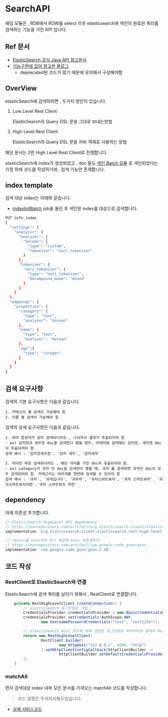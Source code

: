 # SearchAPI
해당 모듈은 , RDB에서 ROW를 select 이후 elasticsearch에 색인이 완료된 쿼리를 검색하는 기능을 가진 API 입니다.

## Ref 문서
- [ElasticSearch 공식 Java API 참고문서](https://www.elastic.co/guide/en/elasticsearch/client/java-rest/current/java-rest-high-search.html)
- [기능구현에 있어 참고한 블로그](https://coding-start.tistory.com/172)
  - deprecated된 코드가 많기 때문에 유의해서 구성해야함

## OverView
elasticSearch에 검색하려면 , 두가지 방안이 있습니다.

1. Low Level Rest Client


    ElasticSearch의 Query DSL 문을 그대로 보내는방법

2. High Level Rest Client
    

    ElasticSearch의 Query DSL 문을 자바 객체로 사용하는 방법

해당 문서는 2번 High Level Rest Client로 진행합니다.

elasticSearch에 index가 생성되었고 , doc 들도 [색인 Batch 모듈](../indexInitBatch) 로 색인되었다는 가정 하에 코드를 작성하기에 , 검색 기능만 존재합니다.

## index template
검색 대상 index는 아래와 같습니다.
- [indexInitBatch](../indexInitBatch) job을 돌린 후 색인된 index를 대상으로 검색합니다.

```bash
PUT info_index
{
  "settings": {
    "analysis": {
      "analyzer": {
        "korean": {
          "type": "custom",
          "tokenizer": "nori_tokenizer"
        }
      },
      "tokenizer": {
        "nori_tokenizer": {
          "type": "nori_tokenizer",
          "decompound_mode": "mixed"
        }
      }
    }
  },
  "mappings": {
    "properties": {
      "category": {
        "type": "text",
        "analyzer": "korean"
      },
      "name": {
        "type": "text",
        "analyzer": "korean"
      },
      "age":{
        "type": "integer"
      }
    }
  }
}
```

## 검색 요구사항
검색의 기본 요구사항은 다음과 같습니다.

    1. 카테고리 별 검색이 가능해야 함
    2. 이름 별 검색이 가능해야 함
    
검색의 상세 요구사항은 다음과 같습니다.

    1. 여러 합성어가 같이 검색되더라도 , 나뉘어서 결과가 추출되어야 함
    - ex) 감자깡과 새우깡 doc을 검색한다 했을 경우, 아래처럼 검색해도 감자깡, 새우깡 doc 이 추출되어야 함.
    검색 예시 : '감자깡새우깡', '감자 새우', '감자새우' 
    
    2. 어미만 따로 검색되더라도 , 해당 어미를 가진 doc이 추출되어야 함.
    - ex) category가 과자 인 doc을 검색한다 했을 때, 과자 를 검색하면 과자인 doc이 모두 검색되어야 함. 카테고리는 여러개를 한번에 검색될 수 있어야 함
    검색 예시 : '과자', '과자입니다', '과자자', '과자스마트워치', '과자 스마트워치'. '과자스마트워치자연','과자 스마트워치 자연'

## dependency
아래 의존성 추가합니다.

```gradle
// ElasticSearch HighLevel API dependency
// https://mvnrepository.com/artifact/org.elasticsearch.client/elasticsearch-rest-high-level-client
implementation 'org.elasticsearch.client:elasticsearch-rest-high-level-client:7.17.12'

// return을 Gson으로 받기 때문에 Gson 의존성추가
// https://mvnrepository.com/artifact/com.google.code.gson/gson
implementation 'com.google.code.gson:gson:2.10'
```

## 코드 작성
### RestClient로 ElasticSearch와 연결
ElasticSearch에 검색 쿼리를 날리기 위해서 , RestClient로 연결합니다.
```java
    private RestHighLevelClient createConnection() {
        // elasticSearch 로그인정보 기입
        CredentialsProvider credentialsProvider = new BasicCredentialsProvider();
        credentialsProvider.setCredentials(AuthScope.ANY,
                new UsernamePasswordCredentials("test", "test1234"));

        // elasticSearch Host 주소와 위에 생성한 로그인정보 파라미터로 넣어서 RestHighLevelClient 객체 새성
        return new RestHighLevelClient(
                RestClient.builder(
                        new HttpHost("127.0.0.1", 9200, "http")
                ).setHttpClientConfigCallback(httpClientBuilder -> 
                        httpClientBuilder.setDefaultCredentialsProvider(credentialsProvider))
        );
    }
```
### matchAll
먼저 검색대상 index 내부 모든 문서를 가져오는 matchAll 코드를 작성합니다.
>코드 설명은 주석처리해두었습니다.
- [실제 서비스코드](./src/main/java/com/example/searchapi/Service/SearchServiceImpl.java)

